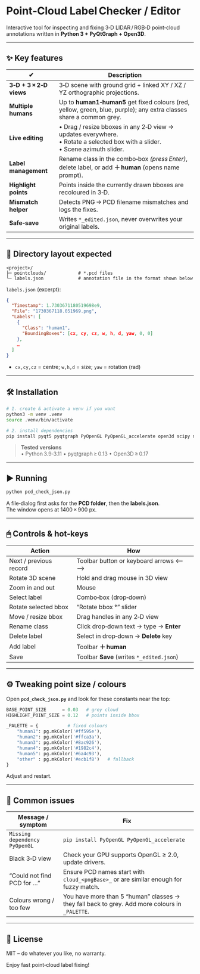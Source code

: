 # Point‑Cloud Label Checker / Editor

Interactive tool for inspecting and fixing 3‑D LIDAR / RGB‑D point‑cloud
annotations written in **Python 3 + PyQtGraph + Open3D**.

---

## ✨  Key features
| ✔ | Description |
|---|-------------|
| **3‑D + 3 × 2‑D views** | 3‑D scene with ground grid + linked XY / XZ / YZ orthographic projections. |
| **Multiple humans** | Up to **human1‑human5** get fixed colours (red, yellow, green, blue, purple); any extra classes share a common grey. |
| **Live editing** | • Drag / resize bboxes in any 2‑D view → updates everywhere.<br>• Rotate a selected box with a slider.<br>• Scene azimuth slider. |
| **Label management** | Rename class in the combo‑box *(press Enter)*, delete label, or add **＋ human** (opens name prompt). |
| **Highlight points** | Points inside the currently drawn bboxes are recoloured in 3‑D. |
| **Mismatch helper** | Detects PNG → PCD filename mismatches and logs the fixes. |
| **Safe‑save** | Writes `*_edited.json`, never overwrites your original labels. |

---

## 📂  Directory layout expected

```
<project>/
├─ pointclouds/            # *.pcd files
└─ labels.json             # annotation file in the format shown below
```

`labels.json` (excerpt):

```json
{
  "Timestamp": 1.7303671180519698e9,
  "File": "1730367118.051969.png",
  "Labels": [
    {
      "Class": "human1",
      "BoundingBoxes": [cx, cy, cz, w, h, d, yaw, 0, 0]
    },
    …
  ]
}
```
- `cx,cy,cz` = centre; `w,h,d` = size; `yaw` = rotation (rad)

---

## 🛠  Installation

```bash
# 1. create & activate a venv if you want
python3 -m venv .venv
source .venv/bin/activate

# 2. install dependencies
pip install pyqt5 pyqtgraph PyOpenGL PyOpenGL_accelerate open3d scipy numpy
```

> **Tested versions**  
> • Python 3.9‑3.11 • pyqtgraph ≥ 0.13 • Open3D ≥ 0.17

---

## ▶️  Running

```bash
python pcd_check_json.py
```

A file‑dialog first asks for the **PCD folder**, then the
**labels.json**.  
The window opens at 1400 × 900 px.

---

## 🖱  Controls & hot‑keys

| Action | How |
|--------|-----|
| Next / previous record | Toolbar button or keyboard arrows ⟵ ⟶ |
| Rotate 3D scene | Hold and drag mouse in 3D view|
| Zoom in and out | Mouse|
| Select label | Combo‑box (drop‑down) |
| Rotate selected bbox | “Rotate bbox °” slider |
| Move / resize bbox | Drag handles in any 2‑D view |
| Rename class | Click drop‑down text → type → **Enter** |
| Delete label | Select in drop‑down → **Delete** key |
| Add label | Toolbar **＋ human** |
| Save | Toolbar **Save** (writes `*_edited.json`) |

---

## ⚙️  Tweaking point size / colours

Open **`pcd_check_json.py`** and look for these constants near the top:

```python
BASE_POINT_SIZE      = 0.03   # grey cloud
HIGHLIGHT_POINT_SIZE = 0.12   # points inside bbox

_PALETTE = {           # fixed colours
    "human1": pg.mkColor('#ff595e'),
    "human2": pg.mkColor('#ffca3a'),
    "human3": pg.mkColor('#8ac926'),
    "human4": pg.mkColor('#1982c4'),
    "human5": pg.mkColor('#6a4c93'),
    "other" : pg.mkColor('#ecb1f8')   # fallback
}
```

Adjust and restart.

---

## 🧩  Common issues

| Message / symptom | Fix |
|-------------------|-----|
| `Missing dependency PyOpenGL` | `pip install PyOpenGL PyOpenGL_accelerate` |
| Black 3‑D view | Check your GPU supports OpenGL ≥ 2.0, update drivers. |
| “Could not find PCD for …” | Ensure PCD names start with `cloud_<pngBase>_` or are similar enough for fuzzy match. |
| Colours wrong / too few | You have more than 5 “human” classes → they fall back to grey. Add more colours in `_PALETTE`. |

---

## 📝  License

MIT – do whatever you like, no warranty.

Enjoy fast point‑cloud label fixing!
